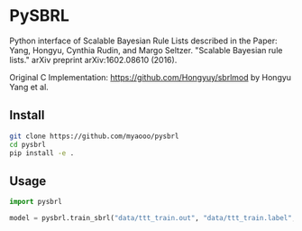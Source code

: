 # PySBRL

Python interface of Scalable Bayesian Rule Lists described in the Paper: 
Yang, Hongyu, Cynthia Rudin, and Margo Seltzer. "Scalable Bayesian rule lists." arXiv preprint arXiv:1602.08610 (2016).

Original C Implementation: https://github.com/Hongyuy/sbrlmod by Hongyu Yang et al.

## Install

```bash
git clone https://github.com/myaooo/pysbrl
cd pysbrl
pip install -e .
```

## Usage

```python
import pysbrl

model = pysbrl.train_sbrl("data/ttt_train.out", "data/ttt_train.label", 20.0, eta=2.0, max_iters=2000, nchains=10, alphas=[1,1])
```